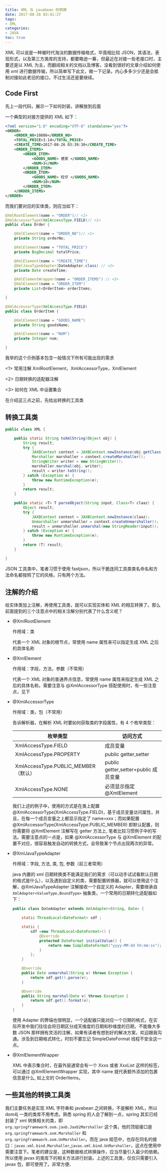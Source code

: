 ```yaml
---
title: XML 与 javabean 的转换
date: 2017-08-26 03:41:27
tags: 
- XML
categories:
- JAVA
toc: true
---
```




XML 可以说是一种被时代淘汰的数据传输格式，毕竟相比较 JSON，其语法，表现形式，以及第三方类库的支持，都要略逊一筹，但最近在对接一些老接口时，主要还是以 XML 为主，而翻阅相关的文档以及博客，没看到很好的文章介绍如何使用 xml 进行数据传输，所以简单写下此文，做一下记录。内心多多少少还是会抵制对接如此老旧的接口，不过生活还是要继续。

## Code First

先上一段代码，展示一下如何封装，讲解放到后面

一个典型的对接方提供的 XML 如下：

```xml
<?xml version="1.0" encoding="UTF-8" standalone="yes"?>
<ORDER>
    <ORDER_NO>10086</ORDER_NO>
    <TOTAL_PRICE>3.14</TOTAL_PRICE>
    <CREATE_TIME>2017-08-26 03:39:30</CREATE_TIME>
    <ORDER_ITEMS>
        <ORDER_ITEM>
            <GOODS_NAME> 德芙 </GOODS_NAME>
            <NUM>3</NUM>
        </ORDER_ITEM>
        <ORDER_ITEM>
            <GOODS_NAME> 旺仔 </GOODS_NAME>
            <NUM>10</NUM>
        </ORDER_ITEM>
    </ORDER_ITEMS>
</ORDER>
```

而我们要对应的实体类，则应当如下：

```java
@XmlRootElement(name = "ORDER")// <1>
@XmlAccessorType(XmlAccessType.FIELD)// <1>
public class Order {

    @XmlElement(name = "ORDER_NO")// <1>
    private String orderNo;

    @XmlElement(name = "TOTAL_PRICE")
    private BigDecimal totalPrice;

    @XmlElement(name = "CREATE_TIME")
    @XmlJavaTypeAdapter(DateAdapter.class) // <2>
    private Date createTime;

    @XmlElementWrapper(name = "ORDER_ITEMS") // <3>
    @XmlElement(name = "ORDER_ITEM")
    private List<OrderItem> orderItems;

}
```

```java
@XmlAccessorType(XmlAccessType.FIELD)
public class OrderItem {

    @XmlElement(name = "GOODS_NAME")
    private String goodsName;

    @XmlElement(name = "NUM")
    private Integer num;

}
```

我举的这个示例基本包含一般情况下所有可能出现的需求

<1> 常用注解 XmlRootElement，XmlAccessorType，XmlElement

<2> 日期转换的适配器注解

<3> 如何在 XML 中设置集合

在介绍这三点之前，先给出转换的工具类

<!-- more -->

## 转换工具类

```java
public class XML {

    public static String toXmlString(Object obj) {
        String result;
        try {
            JAXBContext context = JAXBContext.newInstance(obj.getClass());
            Marshaller marshaller = context.createMarshaller();
            StringWriter writer = new StringWriter();
            marshaller.marshal(obj, writer);
            result = writer.toString();
        } catch (Exception e) {
            throw new RuntimeException(e);
        }
        return result;
    }

    public static <T> T parseObject(String input, Class<T> claaz) {
        Object result;
        try {
            JAXBContext context = JAXBContext.newInstance(claaz);
            Unmarshaller unmarshaller = context.createUnmarshaller();
            result = unmarshaller.unmarshal(new StringReader(input));
        } catch (Exception e) {
            throw new RuntimeException(e);
        }
        return (T) result;
    }

}
```

JSON 工具类中，笔者习惯于使用 fastjson，所以干脆连同工具类类名命名和方法命名都按照了它的风格，只有两个方法。

## 注解的介绍

给实体类加上注解，再使用工具类，就可以实现实体和 XML 的相互转换了。那么前面提到的三个注意点中的相关注解分别代表了什么含义呢？

- @XmlRootElement

  作用域：类

  代表一个 XML 对象的根节点，常使用 name 属性来可以指定生成 XML 之后的具体名称

- @XmlElement

  作用域：字段，方法，参数（不常用）

  代表一个 XML 对象的普通界点信息，常使用 name 属性来指定生成 XML 之后的具体名称。需要注意与 @XmlAccessorType 搭配使用时，有一些注意点，见下

- @XmlAccessorType

  作用域：类，包（不常用）

  告诉解析器，在解析 XML 时要如何获取类的字段属性，有 4 个枚举类型：

  | 枚举类型                            | 访问方式                            |
  | ------------------------------- | ------------------------------- |
  | XmlAccessType.FIELD             | 成员变量                            |
  | XmlAccessType.PROPERTY          | public getter,setter            |
  | XmlAccessType.PUBLIC_MEMBER（默认） | public getter,setter+public 成员变量 |
  | XmlAccessType.NONE              | 必须显示指定 @XmlElement               |

  我们上述的例子中，使用的方式是在类上配置 @XmlAccessorType(XmlAccessType.FIELD)，基于成员变量访问属性，并且，在每一个成员变量之上都显示指定了 name=xxx；而如果配置 @XmlAccessorType(XmlAccessType.PUBLIC_MEMBER) 即默认配置，则你需要将 @XmlElement 注解写在 getter 方法上, 笔者比较习惯例子中的写法。需要注意点的一点是，如果 @XmlAccessorType 与 @XmlElement 的配置不对应，很容易触发自动的转换方式，会导致某个节点出现两次的异常。

- @XmlJavaTypeAdapter

  作用域：字段, 方法, 类, 包, 参数（前三者常用）

  java 内置的 xml 日期转换类不能满足我们的需求（可以动手试试看默认日期的格式是什么），以及遇到自定义的类，需要配置转换器，就可以使用这个注解，@XmlJavaTypeAdapter 注解接收一个自定义的 Adapter，需要继承自 `XmlAdapter<ValueType,BoundType>` 抽象类，一个常用的日期转化适配器如下：

  ```java
  public class DateAdapter extends XmlAdapter<String, Date> {

      static ThreadLocal<DateFormat> sdf ;

      static {
          sdf =new ThreadLocal<DateFormat>() {
              @Override
              protected DateFormat initialValue() {
                  return new SimpleDateFormat("yyyy-MM-dd hh:mm:ss");
              }
          };
      }

      @Override
      public Date unmarshal(String v) throws Exception {
          return sdf.get().parse(v);
      }

      @Override
      public String marshal(Date v) throws Exception {
          return sdf.get().format(v);
      }
  }
  ```

  使用 Adapter 的弊端也很明显，一个适配器只能对应一个日期的格式，在实际开发中我们往往会将日期区分成天维度的日期和秒维度的日期，不能像大多数 JSON 那样拥有灵活的注解，如果有读者有想到好的解决方案，欢迎跟我沟通。涉及到日期格式转化，时刻不要忘记 SimpleDateFormat 线程不安全这一点。

- @XmlElementWrapper

  XML 中表示集合时，在最外层通常会有一个 Xxxs 或者 XxxList 这样的标签，可以通过 @XmlElementWrapper 实现，其中 name 就代表额外添加的包裹信息是什么, 如上文的 OrderItems。

## 一些其他的转换工具类

我们主要任务是实现 XML 字符串和 javabean 之间转换，不是解析 XML，所以 dom4j 一类的类库不用考虑。熟悉 spring 的人会了解到一点，spring 其实已经封装了 xml 转换相关的类，即 `org.springframework.oxm.jaxb.Jaxb2Marshaller` 这个类，他的顶层接口是 `org.springframework.oxm.Marshaller` 和 `org.springframework.oxm.UnMarshaller`。而在 java 规范中，也存在同名的接口：`javax.xml.bind.Marshaller`,`javax.xml.bind.UnMarshaller`，这点在使用中需要注意下。笔者的建议是，这种数据格式转换操作，应当尽量引入最少的依赖。所以使用 javax 的类库下的相关方法进行封装。上述的工具类，仅仅只需要引入 javax 包，即可使用了。非常方便、
